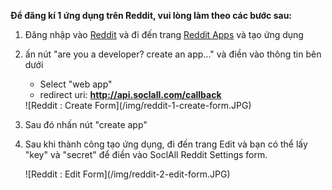 __Để đăng kí 1 ứng dụng trên Reddit, vui lòng làm theo các bước sau:__

1. Đăng nhập vào [Reddit](https://www.reddit.com/) và đi đến trang [Reddit Apps](https://www.reddit.com/prefs/apps/) và tạo ứng dụng

2. ấn nút "are you a developer? create an app..." và điền vào thông tin bên dưới
    * Select "web app"
    * redirect uri: __http://api.soclall.com/callback__
    
    <div class="soclall-br"></div>
    ![Reddit : Create Form](/img/reddit-1-create-form.JPG)
    <div class="soclall-br"></div>
    
3. Sau đó nhấn nút "create app"
4. Sau khi thành công tạo ứng dụng, đi đến trang Edit và bạn có thể lấy "key" và "secret" để điền vào SoclAll Reddit Settings form.
    <div class="soclall-br"></div>
    ![Reddit : Edit Form](/img/reddit-2-edit-form.JPG)
    <div class="soclall-br"></div>